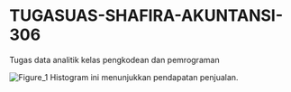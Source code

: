 # TUGASUAS-SHAFIRA-AKUNTANSI-306
Tugas data analitik kelas pengkodean dan pemrograman

![Figure_1](https://github.com/ShafiraNajwaEndri/TUGASUAS-SHAFIRA-AKUNTANSI-306/assets/167266526/c4f2bed0-b718-4d96-9850-2b2aec0ed7d7)
Histogram ini menunjukkan pendapatan penjualan.
